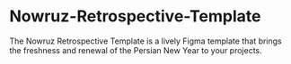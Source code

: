 # Nowruz-Retrospective-Template
The Nowruz Retrospective Template is a lively Figma template that brings the freshness and renewal of the Persian New Year to your projects.
